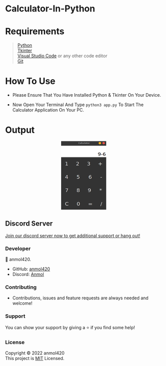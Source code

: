 # Calculator-In-Python

<h1>Requirements</h1>

>[Python](https://www.python.org/) <br>
[Tkinter](https://docs.python.org/3/library/tkinter.html) <br>
[Visual Studio Code](https://code.visualstudio.com/) or any other code editor <br>
[Git](https://git-scm.com/downloads)

<h1>How To Use</h1>

- Please Ensure That You Have Installed Python & Tkinter On Your Device.

- Now Open Your Terminal And Type `python3 app.py` To Start The Calculator Application On Your PC.

<h1>Output</h1>

<p align="center">
<img width="145" height="220" alt="output" src="./output/output.png">
</p>

<h2>Discord Server</h2>

[Join our discord server now to get additional support or hang out!](https://discord.gg/QGf3q7e3J5)

<h3>Developer</h3>

👤 anmol420.
- GitHub: [anmol420](https://www.github.com/anmol420)
- Discord: [Anmol](https://www.discord.com/users/875986400649052191)

<h3>Contributing</h3>

- Contributions, issues and feature requests are always needed and welcome!

<h3>Support</h3>

You can show your support by giving a ⭐ if you find some help!

<h3>License</h3>

Copyright © 2022 anmol420<br>
This project is [MIT](https://en.wikipedia.org/wiki/MIT_License) Licensed.
